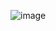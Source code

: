 ![image](https://github.com/Rahul-chaurasiya/Leetcode-Practice-Problem/assets/77222540/a1a97b03-da6b-4fbf-a567-8cfa94407386)
